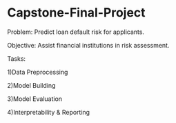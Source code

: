 # Capstone-Final-Project
Problem: Predict loan default risk for applicants.

Objective: Assist financial institutions in risk assessment.

Tasks:

1)Data Preprocessing

2)Model Building

3)Model Evaluation

4)Interpretability & Reporting
